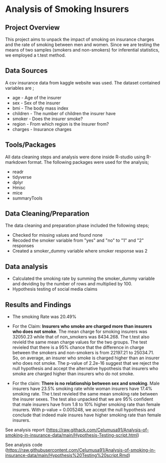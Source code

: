 # Analysis of Smoking Insurers

## Project Overview

This project aims to unpack the impact of smoking on insurance charges and the rate of smoking between men and women.
Since we are testing the means of two samples (smokers and non-smokers) for inferential statistics, we employed a t.test method.

## Data Sources

A csv insurance data from kaggle website was used. The dataset contained variables are ;
- age - Age of the insurer
- sex - Sex of the insurer
- bmi - The body mass index
- children - The number of children the insurer have
- smoker - Does the insurer smoke?
- region - From which region is the Insurer from?
- charges - Insurance charges

## Tools/Packages

All data cleaning steps and analysis were done inside R-studio using R-markdown format. The following packages were used for the analysis;
- readr
- tidyverse
- dplyr
- Hmisc
- mice
- summaryTools

## Data Cleaning/Preparation

The data cleaning and preparation phase included the following steps;
- Checked for missing values and found none
- Recoded the smoker variable from "yes" and "no" to "1" and "2" responses
- Created a smoker_dummy variable where smoker response was 2

## Data analysis
- Calculated the smoking rate by summing the smoker_dummy variable and deviding by the number of rows and multiplied by 100.
- Hypothesis testing of social media claims

## Results and Findings

- The smoking Rate was 20.49%

- For the Claim: **Insurers who smoke are charged more than insurers who does not smoke**. The mean charge for smoking insurers was 32050.23 while that of non_smokers was 8434.268.
The t.test also revield the same mean charge values for the two groups. The test revieled that there is a 95% chance that the difference in charge between the smokers and non-smokers is from 22197.21 to 25034.71. So, on average, an insurer who smoke is charged higher than an insurer who does not smoke. The p-value of 2.2e-16 suggest that we reject the null hypothesis and accept the alternative hypothesis that insurers who smoke are charged higher than insurers who do not smoke.

- For the claim: **There is no relationship between sex and smoking**. Male insurers have 23.5% smoking rate while woman insurers have 17.4% smoking rate. The t.test revieled the same mean smoking rate between the insurer sexes. The test also unpacked that we are 95% confident that male insurers have from 1.8 to 10% higher smoking rate than female insurers. With p-value = 0.005248, we accept the null hypothesis and conclude that indeed male insures have higher smoking rate than female insurers.

See analysis report (https://raw.githack.com/Celumusa91/Analysis-of-smoking-in-insurance-data/main/Hypothesis-Testing-script.html)

See analysis code (https://raw.githubusercontent.com/Celumusa91/Analysis-of-smoking-in-insurance-data/main/Hypothesis%20Testing%20script.Rmd)

